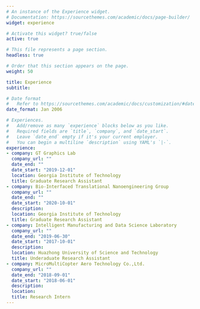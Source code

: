 ```yaml
---
# An instance of the Experience widget.
# Documentation: https://sourcethemes.com/academic/docs/page-builder/
widget: experience

# Activate this widget? true/false
active: true

# This file represents a page section.
headless: true

# Order that this section appears on the page.
weight: 50

title: Experience
subtitle:

# Date format
#   Refer to https://sourcethemes.com/academic/docs/customization/#date-format
date_format: Jan 2006

# Experiences.
#   Add/remove as many `experience` blocks below as you like.
#   Required fields are `title`, `company`, and `date_start`.
#   Leave `date_end` empty if it's your current employer.
#   You can begin a multiline `description` using YAML's `|-`.
experience:
- company: GT Graphics Lab
  company_url: ""
  date_end: ""
  date_start: "2019-12-01"
  location: Georgia Institute of Technology
  title: Graduate Research Assistant
- company: Bio-Interfaced Translational Nanoengineering Group
  company_url: ""
  date_end: ""
  date_start: "2020-10-01"
  description: 
  location: Georgia Institute of Technology
  title: Graduate Research Assistant
- company: Intelligent Manufacturing and Data Science Laboratory
  company_url: ""
  date_end: "2019-06-30"
  date_start: "2017-10-01"
  description: 
  location: Huazhong University of Science and Technology
  title: Underaduate Research Assistant
- company: MicroMultiCopter Aero Technology Co.,Ltd.
  company_url: ""
  date_end: "2018-09-01"
  date_start: "2018-06-01"
  description: 
  location: 
  title: Research Intern
---
```

